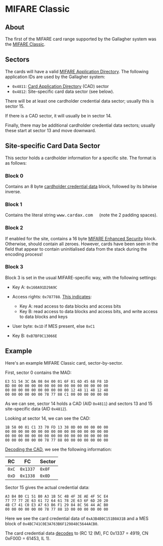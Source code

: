 # MIFARE Classic

## About

The first of the MIFARE card range supported by the Gallagher system was the [MIFARE Classic](https://www.nxp.com/products/rfid-nfc/mifare-hf/mifare-classic:MC_41863).


## Sectors

The cards will have a valid [MIFARE Application Directory](https://www.nxp.com/docs/en/application-note/AN10787.pdf). The following application IDs are used by the Gallagher system:

* `0x4811`: [Card Application Directory](../cad.md) (CAD) sector
* `0x4812`: Site-specific card data sector (see below).

There will be at least one cardholder credential data sector; usually this is sector 15.

If there is a CAD sector, it will usually be in sector 14.

Finally, there may be additional cardholder credential data sectors; usually these start at sector 13 and move downward.


## Site-specific Card Data Sector

This sector holds a cardholder information for a specific site. The format is as follows:

### Block 0

Contains an 8 byte [cardholder credential data](../cardholder/cardholder.md) block, followed by its bitwise inverse.

### Block 1

Contains the literal string <tt>www&#x2e;cardax.com&nbsp;&nbsp;</tt> (note the 2 padding spaces).

### Block 2

If enabled for the site, contains a 16 byte [MIFARE Enhanced Security](../mes.md) block. Otherwise, should contain all zeroes. However, cards have been seen in the field that appear to contain uninitialised data from the stack during the encoding process!

### Block 3

Block 3 is set in the usual MIFARE-specific way, with the following settings:

* Key A: `0x160A91D29A9C`

* Access rights: `0x787788`. [This indicates](https://cardinfo.barkweb.com.au/index.php?location=19&sub=20):
  - Key A: read access to data blocks and access bits
  - Key B: read access to data blocks and access bits, and write access to data blocks and keys

* User byte: `0x1D` if MES present, else `0xC1`

* Key B: `0xB7BF0C13066E`


## Example

Here's an example MIFARE Classic card, sector-by-sector.

First, sector 0 contains the MAD:

```
E3 51 54 3C DA 08 04 00 01 6F 01 6D 45 68 F8 1D
BD 00 00 00 00 00 00 00 00 00 00 00 00 00 00 00
00 00 00 00 00 00 00 00 00 00 12 48 11 48 12 48
00 00 00 00 00 00 78 77 88 C1 00 00 00 00 00 00
```

As we can see, sector 14 holds a CAD (AID `0x4811`) and sectors 13 and 15 site-specific data (AID `0x4812`).

Looking at sector 14, we can see the CAD:

```
1B 58 00 01 C1 33 70 FD 13 38 0D 00 00 00 00 00
00 00 00 00 00 00 00 00 00 00 00 00 00 00 00 00
00 00 00 00 00 00 00 00 00 00 00 00 00 00 00 00
00 00 00 00 00 00 78 77 88 00 00 00 00 00 00 00
```

[Decoding the CAD](../cad.md#example), we see the following information:

| RC    | FC       | Sector |
|-------|----------|--------|
| `0xC` | `0x1337` | `0x0F` |
| `0xD` | `0x1338` | `0x0D` |

Sector 15 gives the actual credential data:

```
A3 B4 B0 C1 51 B0 A3 1B 5C 4B 4F 3E AE 4F 5C E4
77 77 77 2E 63 61 72 64 61 78 2E 63 6F 6D 20 20
4B C7 41 C0 E3 A7 63 B6 F1 29 84 8C 56 44 AC B0
00 00 00 00 00 00 78 77 88 1D 00 00 00 00 00 00
```

Here we see the card credential data of `0xA3B4B0C151B0A31B` and a MES block of `0x4BC741C0E3A763B6F129848C5644ACB0`.

The card credential data [decodes](../cardholder/cardholder.md) to (RC 12 (M), FC 0x1337 = 4919, CN 0xF00D = 61453, IL 1).
